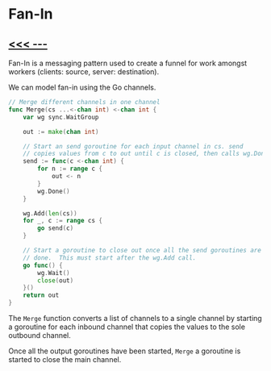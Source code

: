 # Fan-In

## [<<< ---](../gochan.md)

Fan-In is a messaging pattern used to create a funnel for work amongst workers (clients: source, server: destination).

We can model fan-in using the Go channels.

```go
// Merge different channels in one channel
func Merge(cs ...<-chan int) <-chan int {
    var wg sync.WaitGroup

    out := make(chan int)

    // Start an send goroutine for each input channel in cs. send
    // copies values from c to out until c is closed, then calls wg.Done.
    send := func(c <-chan int) {
        for n := range c {
            out <- n
        }
        wg.Done()
    }

    wg.Add(len(cs))
    for _, c := range cs {
        go send(c)
    }

    // Start a goroutine to close out once all the send goroutines are
    // done.  This must start after the wg.Add call.
    go func() {
        wg.Wait()
        close(out)
    }()
    return out
}
```

The `Merge` function converts a list of channels to a single channel by starting a goroutine for each inbound channel that copies the values to the sole outbound channel.

Once all the output goroutines have been started, `Merge` a goroutine is started to close the main channel.